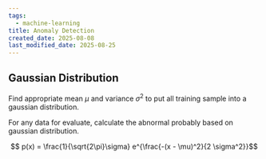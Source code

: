 ```yaml
---
tags:
  - machine-learning
title: Anomaly Detection
created_date: 2025-08-08
last_modified_date: 2025-08-25
---
```


## Gaussian Distribution

Find appropriate mean $\mu$ and variance $\sigma^2$ to put all training sample into a gaussian distribution.

For any data for evaluate, calculate the abnormal probably based on gaussian distribution.

$$ p(x) = \frac{1}{\sqrt{2\pi}\sigma} e^{\frac{-(x - \mu)^2}{2 \sigma^2}}$$